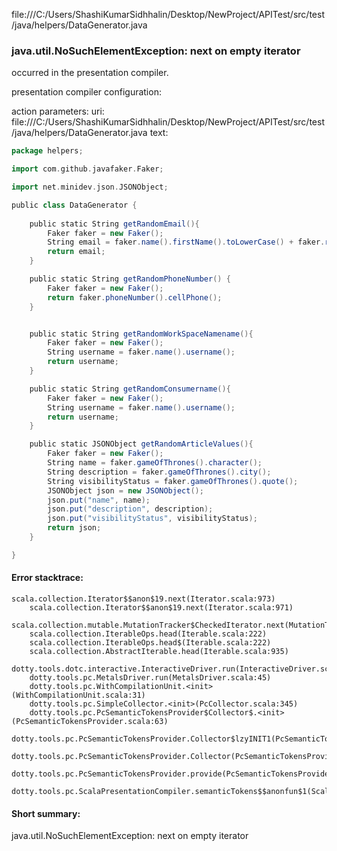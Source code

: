 file:///C:/Users/ShashiKumarSidhhalin/Desktop/NewProject/APITest/src/test/java/helpers/DataGenerator.java
### java.util.NoSuchElementException: next on empty iterator

occurred in the presentation compiler.

presentation compiler configuration:


action parameters:
uri: file:///C:/Users/ShashiKumarSidhhalin/Desktop/NewProject/APITest/src/test/java/helpers/DataGenerator.java
text:
```scala
package helpers;

import com.github.javafaker.Faker;

import net.minidev.json.JSONObject;

public class DataGenerator {
    
    public static String getRandomEmail(){
        Faker faker = new Faker();
        String email = faker.name().firstName().toLowerCase() + faker.random().nextInt(0, 100) + "@test.com";
        return email;
    }

    public static String getRandomPhoneNumber() {
        Faker faker = new Faker();
        return faker.phoneNumber().cellPhone();  
    }


    public static String getRandomWorkSpaceNamename(){
        Faker faker = new Faker();
        String username = faker.name().username();
        return username;
    }

    public static String getRandomConsumername(){
        Faker faker = new Faker();
        String username = faker.name().username();
        return username;
    }

    public static JSONObject getRandomArticleValues(){
        Faker faker = new Faker();
        String name = faker.gameOfThrones().character();
        String description = faker.gameOfThrones().city();
        String visibilityStatus = faker.gameOfThrones().quote();
        JSONObject json = new JSONObject();
        json.put("name", name);
        json.put("description", description);
        json.put("visibilityStatus", visibilityStatus);
        return json;
    }

}
```



#### Error stacktrace:

```
scala.collection.Iterator$$anon$19.next(Iterator.scala:973)
	scala.collection.Iterator$$anon$19.next(Iterator.scala:971)
	scala.collection.mutable.MutationTracker$CheckedIterator.next(MutationTracker.scala:76)
	scala.collection.IterableOps.head(Iterable.scala:222)
	scala.collection.IterableOps.head$(Iterable.scala:222)
	scala.collection.AbstractIterable.head(Iterable.scala:935)
	dotty.tools.dotc.interactive.InteractiveDriver.run(InteractiveDriver.scala:164)
	dotty.tools.pc.MetalsDriver.run(MetalsDriver.scala:45)
	dotty.tools.pc.WithCompilationUnit.<init>(WithCompilationUnit.scala:31)
	dotty.tools.pc.SimpleCollector.<init>(PcCollector.scala:345)
	dotty.tools.pc.PcSemanticTokensProvider$Collector$.<init>(PcSemanticTokensProvider.scala:63)
	dotty.tools.pc.PcSemanticTokensProvider.Collector$lzyINIT1(PcSemanticTokensProvider.scala:63)
	dotty.tools.pc.PcSemanticTokensProvider.Collector(PcSemanticTokensProvider.scala:63)
	dotty.tools.pc.PcSemanticTokensProvider.provide(PcSemanticTokensProvider.scala:88)
	dotty.tools.pc.ScalaPresentationCompiler.semanticTokens$$anonfun$1(ScalaPresentationCompiler.scala:109)
```
#### Short summary: 

java.util.NoSuchElementException: next on empty iterator